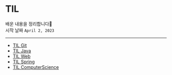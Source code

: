 # TIL

배운 내용을 정리합니다📝  
시작 날짜 `April 2, 2023`

---

- [TIL Git](https://github.com/m2ri1/TIL/tree/main/git_github)
- [TIL Java](https://github.com/m2ri1/TIL/tree/main/JAVA)
- [TIL Web](https://github.com/m2ri1/TIL/tree/main/WEB)
- [TIL Spring](https://github.com/m2ri1/TIL/tree/main/Spring)
- [TIL ComputerScience](https://github.com/m2ri1/TIL/tree/main/ComputerScience)
